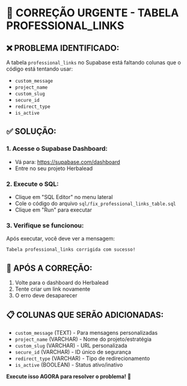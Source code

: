 # 🚨 CORREÇÃO URGENTE - TABELA PROFESSIONAL_LINKS

## ❌ PROBLEMA IDENTIFICADO:
A tabela `professional_links` no Supabase está faltando colunas que o código está tentando usar:
- `custom_message`
- `project_name` 
- `custom_slug`
- `secure_id`
- `redirect_type`
- `is_active`

## ✅ SOLUÇÃO:

### 1. Acesse o Supabase Dashboard:
- Vá para: https://supabase.com/dashboard
- Entre no seu projeto Herbalead

### 2. Execute o SQL:
- Clique em "SQL Editor" no menu lateral
- Cole o código do arquivo `sql/fix_professional_links_table.sql`
- Clique em "Run" para executar

### 3. Verifique se funcionou:
Após executar, você deve ver a mensagem:
```
Tabela professional_links corrigida com sucesso!
```

## 🔄 APÓS A CORREÇÃO:
1. Volte para o dashboard do Herbalead
2. Tente criar um link novamente
3. O erro deve desaparecer

## 📋 COLUNAS QUE SERÃO ADICIONADAS:
- `custom_message` (TEXT) - Para mensagens personalizadas
- `project_name` (VARCHAR) - Nome do projeto/estratégia  
- `custom_slug` (VARCHAR) - URL personalizada
- `secure_id` (VARCHAR) - ID único de segurança
- `redirect_type` (VARCHAR) - Tipo de redirecionamento
- `is_active` (BOOLEAN) - Status ativo/inativo

**Execute isso AGORA para resolver o problema!** 🚀














